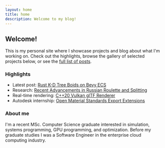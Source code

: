 ```yaml
---
layout: home
title: home
description: Welcome to my blog!
---
```


## Welcome!

This is my personal site where I showcase projects and blog about what I'm working on. Check out the highlights, browse the gallery of selected projects below, or see the [full list of posts](/archive).

### Highlights

- Latest post: [Rust K-D Tree Boids on Bevy ECS](/blog/2024/04/29/bevy-boids.html)
- Research: [Recent Advancements in Russian Roulette and Splitting](/blog/2024/05/20/recent-advancements.html)
- Real-time rendering: [C++20 Vulkan glTF Renderer](/blog/2023/08/05/palace-1.html)
- Autodesk internship: [Open Material Standards Export Extensions](/blog/2022/09/02/summer-standards.html)

### About me
I'm a recent MSc. Computer Science graduate interested in simulation, systems programming, GPU programming, and optimization. Before my graduate studies I was a Software Engineer in the enterprise cloud computing industry.
